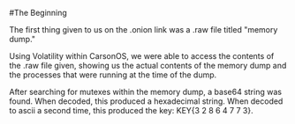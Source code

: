 #The Beginning

The first thing given to us on the .onion link was a .raw file titled "memory dump."

Using Volatility within CarsonOS, we were able to access the contents of the .raw file given, showing us the actual contents of the memory dump and the processes that were running at the time of the dump.

After searching for mutexes within the memory dump, a base64 string was found. When decoded, this produced a hexadecimal string. When decoded to ascii a second time, this produced the key: KEY{3 2 8 6 4 7 7 3}.

